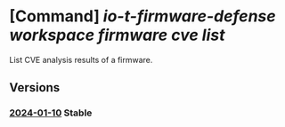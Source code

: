 # [Command] _io-t-firmware-defense workspace firmware cve list_

List CVE analysis results of a firmware.

## Versions

### [2024-01-10](/Resources/mgmt-plane/L3N1YnNjcmlwdGlvbnMve30vcmVzb3VyY2Vncm91cHMve30vcHJvdmlkZXJzL21pY3Jvc29mdC5pb3RmaXJtd2FyZWRlZmVuc2Uvd29ya3NwYWNlcy97fS9maXJtd2FyZXMve30vY3Zlcw==/2024-01-10.xml) **Stable**

<!-- mgmt-plane /subscriptions/{}/resourcegroups/{}/providers/microsoft.iotfirmwaredefense/workspaces/{}/firmwares/{}/cves 2024-01-10 -->
